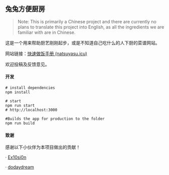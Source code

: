 ## **兔兔方便厨房**

> Note: This is primarily a Chinese project and there are currently no plans to translate this project into English, as all the ingredients we are familiar with are in Chinese.

这是一个用来帮助厨艺刚刚起步，或是不知道自己吃什么的人下厨的菜谱网站。

网站链接：[快速做饭手册 (natsuyasu.icu)](https://www.natsuyasu.icu/)

欢迎投稿及反馈意见。



#### 开发

```
# install dependencies
npm install

# start
npm run start
# http://localhost:3000

#Builds the app for production to the folder
npm run build
```
#### 致谢

感谢以下小伙伴为本项目做出的贡献！

· [Ex10si0n](https://github.com/Ex10si0n)

· [dodaydream](https://github.com/dodaydream)
